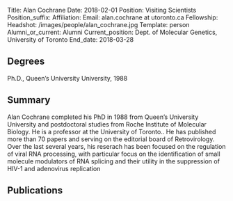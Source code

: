 Title: Alan Cochrane
Date: 2018-02-01
Position: Visiting Scientists
Position_suffix: 
Affiliation: 
Email: alan.cochrane at utoronto.ca
Fellowship: 
Headshot: /images/people/alan_cochrane.jpg
Template: person
Alumni_or_current: Alumni
Current_position: Dept. of Molecular Genetics, University of Toronto
End_date: 2018-03-28
<!-- Status: draft -->

## Degrees
Ph.D., Queen’s University University, 1988 <br>

## Summary
Alan Cochrane completed his PhD in 1988 from Queen’s University University and postdoctoral studies from Roche Institute of Molecular Biology. He is a professor at the University of Toronto.. He has published more than 70 papers and serving on the editorial board of Retrovirology. Over the last several years, his reserach has been focused on the regulation of viral RNA processing, with particular focus on the identification of small molecule modulators of RNA splicing and their utility in the suppression of HIV-1 and adenovirus replication



## Publications

